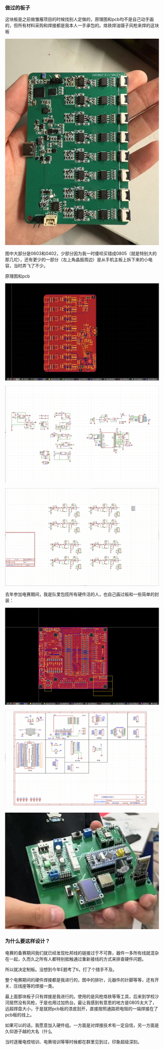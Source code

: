 ### 做过的板子

这块板是之前做雏雁项目的时候找别人定做的，原理图和pcb均不是自己动手画的，但所有材料采购和焊接都是我本人一手承包的。烙铁焊油镊子风枪来焊的这块板

![8channel](.\8channel.jpg)

图中大部分是0603和0402，少部分因为我一时傻呗买错成0805（就是特别大的那几坨），还有更少的一部分（左上角晶振周边）是从手机主板上拆下来的小电容，当时弄飞了不少。

原理图和pcb

![8channel-pcb](.\8channel-pcb.png)

![8channel-P1](.\8channel-P1.png)

![8channel-P2](.\8channel-P2.png)

去年参加电赛期间，我是队里包揽所有硬件活的人，也自己画过板和一些简单的封装：

![tb6612-pcb1](.\tb6612-pcb1.png)

![tb6612-P0](.\tb6612-P0.png)

![tb6612](.\tb6612.png)

### 为什么要这样设计？

电赛的备赛期间我们就已经发现杜邦线的链接过于不可靠，器件一多所有线就混杂在一起，久而久之所有人都特别抵触通过重新接线的方式来排查硬件问题。

所以就决定制板。没想到今年E题考了ti，打了个措手不及。

整个电赛期间的硬件焊接都是我进行的，图中的排针，元器件的针脚等等，还有开关、压线座等的焊接一类。

最上面那块板子只有焊接是我进行的。使用的是风枪烙铁等等工具，后来到学校沙河居然没有风枪，于是也用过加热台。最让我感到有意思的地方是0805太大了，远超焊盘大小，于是就把pcb板的漆皮刮开，直接按照通路把电阻的一端焊接在了pcb板的线上。

如果可以的话，我愿意加入硬件组。一方面是对焊接技术有一定自信，另一方面是久仰游子越的大名（什么

当时逐雁电控培训、电赛培训等等时候都在群里见到过，印象超级深刻。